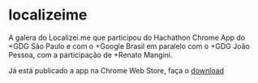 localizeime
===========

  A galera do Localizei.me que participou do Hachathon Chrome App do +GDG São Paulo  e com o +Google Brasil  em paralelo com o +GDG João Pessoa, com a participação de +Renato Mangini.
  
  Já está publicado a app na Chrome Web Store, faça o <a href="https://chrome.google.com/webstore/detail/localizei-beta/ihappndkmffngabclkkpebgnbchlbhjg?utm_source=plus"> download </a>
